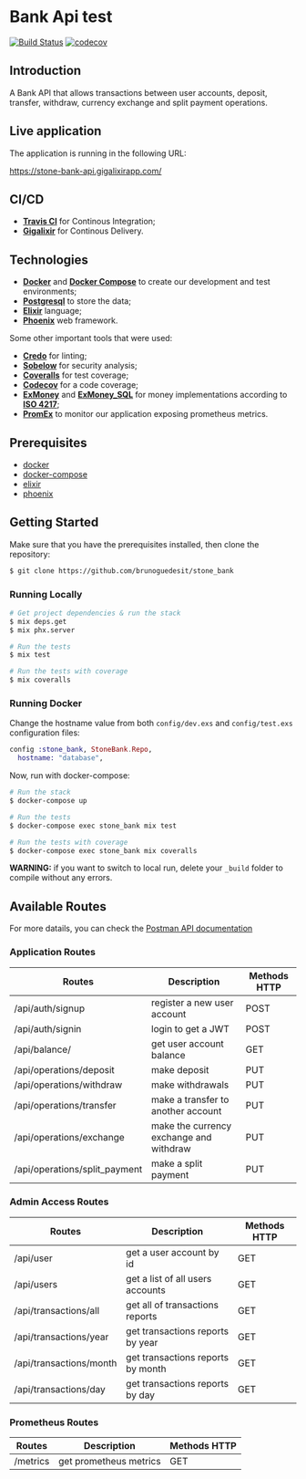 # Bank Api test

[![Build Status](https://travis-ci.com/brunoguedesit/stone_bank.svg?token=ywpRyjxy3UtUGfJLcssT&branch=main)](https://travis-ci.com/brunoguedesit/stone_bank)
[![codecov](https://codecov.io/gh/brunoguedesit/stone_bank/branch/main/graph/badge.svg?token=L43T9NE2PC)](https://codecov.io/gh/brunoguedesit/stone_bank)

## Introduction

A Bank API that allows transactions between user accounts, deposit, transfer, withdraw, currency exchange and split payment operations.

## Live application

The application is running in the following URL:

https://stone-bank-api.gigalixirapp.com/

## CI/CD

 - **[Travis CI](https://travis-ci.com/)** for Continous Integration;
 - **[Gigalixir](https://gigalixir.com/)** for Continous Delivery.

## Technologies

- **[Docker](https://docs.docker.com)** and **[Docker Compose](https://docs.docker.com/compose/)** to create our development and test environments;
- **[Postgresql](https://www.postgresql.org/)** to store the data;
- **[Elixir](https://elixir-lang.org/)** language;
- **[Phoenix](https://www.phoenixframework.org/)** web framework.

 Some other important tools that were used:

- **[Credo](https://github.com/rrrene/credo)** for linting;
- **[Sobelow](https://github.com/nccgroup/sobelow)** for security analysis;
- **[Coveralls](https://github.com/parroty/excoveralls)** for test coverage;
- **[Codecov](https://about.codecov.io)** for a code coverage;
- **[ExMoney](https://github.com/kipcole9/money)** and  **[ExMoney_SQL](https://github.com/kipcole9/money_sql)** for money implementations according to **[ISO 4217](https://www.iso.org/iso-4217-currency-codes.html)**;
- **[PromEx](https://github.com/akoutmos/prom_ex)** to monitor our application exposing prometheus metrics.

## Prerequisites

- [docker](https://docs.docker.com/engine/install/ubuntu/)
- [docker-compose](https://docs.docker.com/compose/install/)
- [elixir](https://elixir-lang.org/install.html)
- [phoenix](https://hexdocs.pm/phoenix/installation.html)

## Getting Started

Make sure that you have the prerequisites installed, then clone the repository:
```bash
$ git clone https://github.com/brunoguedesit/stone_bank
```

### Running Locally

```bash
# Get project dependencies & run the stack
$ mix deps.get
$ mix phx.server

# Run the tests
$ mix test

# Run the tests with coverage
$ mix coveralls
```

### Running Docker

Change the hostname value from both `config/dev.exs` and `config/test.exs` configuration files:

```elixir
config :stone_bank, StoneBank.Repo,
  hostname: "database",
```

Now, run with docker-compose:

```bash
# Run the stack
$ docker-compose up

# Run the tests
$ docker-compose exec stone_bank mix test

# Run the tests with coverage
$ docker-compose exec stone_bank mix coveralls
```
**WARNING:** if you want to switch to local run, delete your `_build` folder to compile without any errors.

## Available Routes

For more datails, you can check the [Postman API documentation](https://documenter.getpostman.com/view/3095470/TzJpj14c)

### Application Routes

| Routes                  | Description                                  | Methods HTTP |
|------------------------|--------------------------------------------|--------------|
|/api/auth/signup                | register a new user account    |  POST         |
|/api/auth/signin                 | login to get a JWT          | POST         |
|/api/balance/  | get user account balance                          | GET         |
|/api/operations/deposit  | make deposit   | PUT         |
|/api/operations/withdraw   | make withdrawals                      | PUT         |
|/api/operations/transfer  | make a transfer to another account   | PUT |
|/api/operations/exchange | make the currency exchange and withdraw | PUT |
|/api/operations/split_payment | make a split payment | PUT |

### Admin Access Routes

| Routes                  | Description                                  | Methods HTTP |
|------------------------|--------------------------------------------|--------------|
|/api/user                | get a user account by id   |  GET         |
|/api/users                 | get a list of all users accounts       | GET         |
|/api/transactions/all  | get all of transactions reports         | GET         |
|/api/transactions/year  | get transactions reports by year  | GET         |
|/api/transactions/month   | get transactions reports by month   | GET         |
|/api/transactions/day  | get transactions reports by day   | GET |

### Prometheus Routes

| Routes                  | Description                                  | Methods HTTP |
|------------------------|--------------------------------------------|--------------|
|/metrics                | get prometheus metrics   |  GET         |
